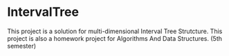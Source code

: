 # IntervalTree
This project is a solution for multi-dimensional Interval Tree Strutcture. This project is also a homework project for Algorithms And Data Structures. (5th semester)
